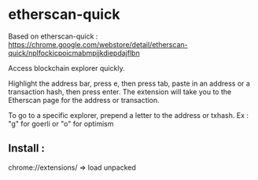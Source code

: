 # etherscan-quick

Based on etherscan-quick :
https://chrome.google.com/webstore/detail/etherscan-quick/nplfockicpoicmabmpjjkdiepdajflbn

Access blockchain explorer quickly.

Highlight the address bar, press e, then press tab, paste in an address or a transaction hash, then press enter.
The extension will take you to the Etherscan page for the address or transaction.

To go to a specific explorer, prepend a letter to the address or txhash. Ex : "g" for goerli or "o" for optimism


## Install :

chrome://extensions/ => load unpacked
